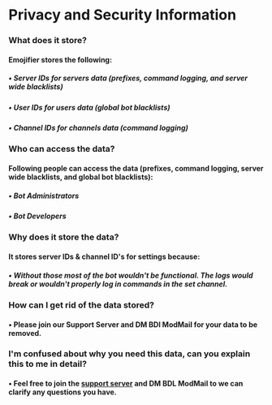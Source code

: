 # Privacy and Security Information
### What does it store?
#### Emojifier stores the following: 
##### • Server IDs for servers data (prefixes, command logging, and server wide blacklists)
##### • User IDs for users data (global bot blacklists)
##### • Channel IDs for channels data (command logging)
### Who can access the data?
#### Following people can access the data (prefixes,  command logging, server wide blacklists, and global bot blacklists):
##### • Bot Administrators
##### • Bot Developers


### Why does it store the data?
#### It stores server IDs & channel ID's for settings because:
##### • Without those most of the bot wouldn't be functional. The logs would break or wouldn't properly log in commands in the set channel.

### How can I get rid of the data stored?
#### • Please join our Support Server and DM BDl ModMail for your data to be removed.

### I'm confused about why you need this data, can you explain this to me in detail?
#### • Feel free to join the  [support server](https://discord.gg/qGvzMas) and DM BDL ModMail to we can clarify any questions you have.
